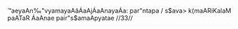 ™aeyaAn‰"vyamayaAâÁaAjÁaAnayaÁa: par"ntapa /
s$ava> k(maARiKalaM paATaR ÁaAnae pair"s$amaApyatae //33//